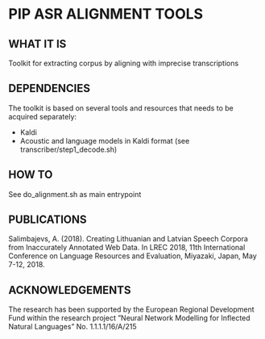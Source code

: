 # PIP ASR ALIGNMENT TOOLS

## WHAT IT IS
Toolkit for extracting corpus by aligning with imprecise transcriptions

## DEPENDENCIES
The toolkit is based on several tools and resources that needs to be acquired separately:

- Kaldi 
- Acoustic and language models in Kaldi format (see transcriber/step1\_decode.sh)

## HOW TO 
See do\_alignment.sh as main entrypoint

## PUBLICATIONS
Salimbajevs, A. (2018). Creating Lithuanian and Latvian Speech Corpora from Inaccurately Annotated Web Data. In LREC 2018, 11th International Conference on Language Resources and Evaluation, Miyazaki, Japan, May 7-12, 2018.

## ACKNOWLEDGEMENTS
The research has been supported by the European Regional Development Fund within the research project ”Neural Network Modelling for Inflected Natural Languages” No. 1.1.1.1/16/A/215
